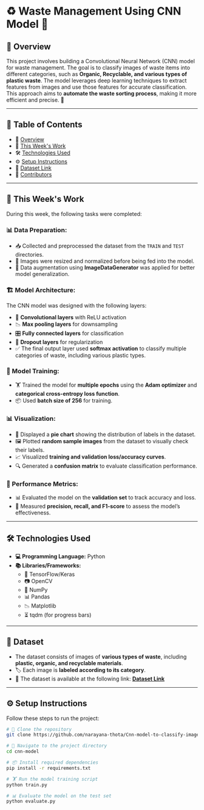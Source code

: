 # ♻️ Waste Management Using CNN Model 🧠

## 📌 Overview
This project involves building a Convolutional Neural Network (CNN) model for waste management. The goal is to classify images of waste items into different categories, such as **Organic, Recyclable, and various types of plastic waste**. The model leverages deep learning techniques to extract features from images and use those features for accurate classification. This approach aims to **automate the waste sorting process**, making it more efficient and precise. 🚀

---

## 📖 Table of Contents
- 📌 [Overview](#-overview)
- 📅 [This Week's Work](#-this-weeks-work)
- 🛠 [Technologies Used](#-technologies-used)
- ⚙️ [Setup Instructions](#-setup-instructions)
- 📂 [Dataset Link](#-dataset)
- 👥 [Contributors](#-contributors)

---

## 📅 This Week's Work

During this week, the following tasks were completed:

### 📊 Data Preparation:
- 📥 Collected and preprocessed the dataset from the `TRAIN` and `TEST` directories.
- 📏 Images were resized and normalized before being fed into the model.
- 🔄 Data augmentation using **ImageDataGenerator** was applied for better model generalization.

### 🏗 Model Architecture:
The CNN model was designed with the following layers:
- 🧩 **Convolutional layers** with ReLU activation
- 📉 **Max pooling layers** for downsampling
- 🎛 **Fully connected layers** for classification
- 🚧 **Dropout layers** for regularization
- ✅ The final output layer used **softmax activation** to classify multiple categories of waste, including various plastic types.

### 🎯 Model Training:
- 🏋️ Trained the model for **multiple epochs** using the **Adam optimizer** and **categorical cross-entropy loss function**.
- 📦 Used **batch size of 256** for training.

### 📊 Visualization:
- 🥧 Displayed a **pie chart** showing the distribution of labels in the dataset.
- 🖼 Plotted **random sample images** from the dataset to visually check their labels.
- 📈 Visualized **training and validation loss/accuracy curves**.
- 🔍 Generated a **confusion matrix** to evaluate classification performance.

### 📏 Performance Metrics:
- 📊 Evaluated the model on the **validation set** to track accuracy and loss.
- 📌 Measured **precision, recall, and F1-score** to assess the model’s effectiveness.

---

## 🛠 Technologies Used
- **💻 Programming Language:** Python
- **📚 Libraries/Frameworks:**
  - 🧠 TensorFlow/Keras
  - 📷 OpenCV
  - 🔢 NumPy
  - 📊 Pandas
  - 📉 Matplotlib
  - ⏳ tqdm (for progress bars)

---

## 📂 Dataset
- The dataset consists of images of **various types of waste**, including **plastic, organic, and recyclable materials**.
- 🏷 Each image is **labeled according to its category**.
- 🔗 The dataset is available at the following link: **[Dataset Link](https://www.kaggle.com/datasets/techsash/waste-classification-data/data)**

---

## ⚙️ Setup Instructions
Follow these steps to run the project:

```bash
# 🚀 Clone the repository
git clone https://github.com/narayana-thota/Cnn-model-to-classify-images-of-plasticwaste.git

# 📁 Navigate to the project directory
cd cnn-model  

# 📦 Install required dependencies
pip install -r requirements.txt  

# 🏋️ Run the model training script
python train.py  

# 📊 Evaluate the model on the test set
python evaluate.py  
